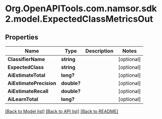 # Org.OpenAPITools.com.namsor.sdk2.model.ExpectedClassMetricsOut
## Properties

Name | Type | Description | Notes
------------ | ------------- | ------------- | -------------
**ClassifierName** | **string** |  | [optional] 
**ExpectedClass** | **string** |  | [optional] 
**AiEstimateTotal** | **long?** |  | [optional] 
**AiEstimatePrecision** | **double?** |  | [optional] 
**AiEstimateRecall** | **double?** |  | [optional] 
**AiLearnTotal** | **long?** |  | [optional] 

[[Back to Model list]](../README.md#documentation-for-models) [[Back to API list]](../README.md#documentation-for-api-endpoints) [[Back to README]](../README.md)

